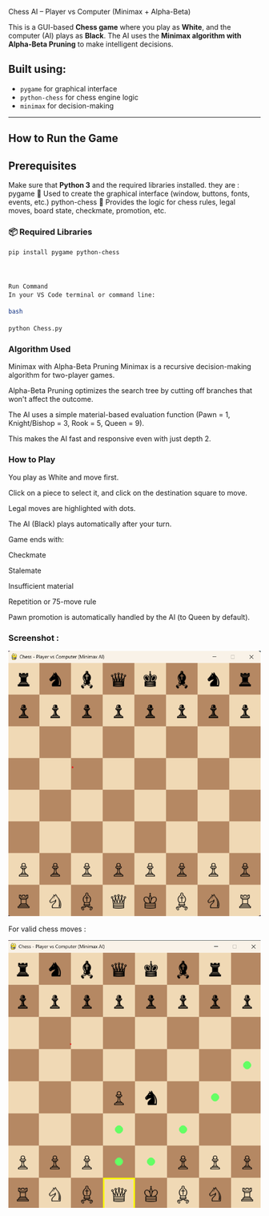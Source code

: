 Chess AI – Player vs Computer (Minimax + Alpha-Beta)

This is a GUI-based **Chess game** where you play as **White**, and the computer (AI) plays as **Black**. The AI uses the **Minimax algorithm with Alpha-Beta Pruning** to make intelligent decisions.

## Built using:

- `pygame` for graphical interface
- `python-chess` for chess engine logic
- `minimax` for decision-making

---

## How to Run the Game

## Prerequisites

Make sure that  **Python 3** and the required libraries installed.
they are :
pygame
📌 Used to create the graphical interface (window, buttons, fonts, events, etc.)
python-chess
📌 Provides the logic for chess rules, legal moves, board state, checkmate, promotion, etc.


### 📦 Required Libraries

```bash
pip install pygame python-chess



Run Command
In your VS Code terminal or command line:

bash

python Chess.py


```

### Algorithm Used

 Minimax with Alpha-Beta Pruning
Minimax is a recursive decision-making algorithm for two-player games.

Alpha-Beta Pruning optimizes the search tree by cutting off branches that won't affect the outcome.

The AI uses a simple material-based evaluation function (Pawn = 1, Knight/Bishop = 3, Rook = 5, Queen = 9).

This makes the AI fast and responsive even with just depth 2.



### How to Play
You play as White and move first.

Click on a piece to select it, and click on the destination square to move.

Legal moves are highlighted with dots.

The AI (Black) plays automatically after your turn.

Game ends with:

Checkmate

Stalemate

Insufficient material

Repetition or 75-move rule

Pawn promotion is automatically handled by the AI (to Queen by default).


### Screenshot :


![alt text](image/chess1.png)




For valid chess moves :

![alt text](image/chess2.png)
